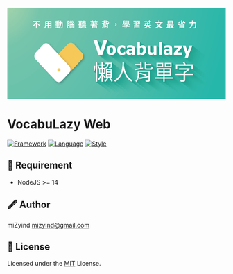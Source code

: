 ![VocabuLazy](https://github.com/miZyind/vocabulazy/blob/assets/banner.png)

# VocabuLazy Web

[![Framework](https://img.shields.io/badge/Framework-NextJS-orange.svg?style=flat-square)](https://nextjs.org)
[![Language](https://img.shields.io/badge/Language-TypeScript-294E80.svg?style=flat-square)](https://www.typescriptlang.org)
[![Style](https://img.shields.io/badge/Style-BlueprintJS-blue.svg?style=flat-square)](https://blueprintjs.com)

## 💠 Requirement

- NodeJS >= 14

## 🖋 Author

miZyind <mizyind@gmail.com>

## 📇 License

Licensed under the [MIT](LICENSE) License.
